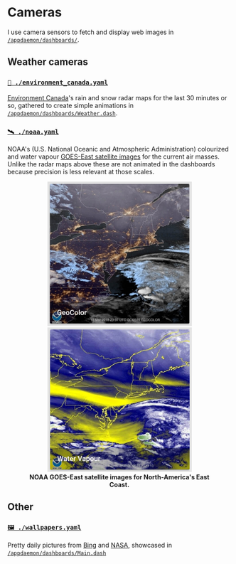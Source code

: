 # Cameras

I use camera sensors to fetch and display web images in [`/appdaemon/dashboards/`](../appdaemon/dashboards).

## Weather cameras

### [`📡 ./environment_canada.yaml`](environment_canada.yaml)

[Environment Canada](https://weather.gc.ca/radar/)'s rain and snow radar maps for the last 30 minutes or so, gathered to create simple animations in [`/appdaemon/dashboards/Weather.dash`](../appdaemon/dashboards/Weather.dash).


### [`🛰 ./noaa.yaml`](noaa.yaml)

NOAA's (U.S. National Oceanic and Atmospheric Administration) colourized and water vapour [GOES-East satellite images](https://www.star.nesdis.noaa.gov/GOES/GOES16_sectors.php?sector=ne) for the current air masses. Unlike the radar maps above these are not animated in the dashboards because precision is less relevant at those scales.

<div align="center">
    <figure>
        <div>
            <img src="../www/screenshots/card-satellite-geocolour.jpg" alt="NOAA GeoColour satellite image of North-America's East Coast" title="NOAA GeoColour satellite image" width="325">
            <img src="../www/screenshots/card-satellite-vapour.jpg" alt="NOAA Water Vapour satellite image of North-America's East Coast" title="NOAA Water Vapour satellite image" width="325">
        </div>
        <figcaption>
            <strong>NOAA GOES-East satellite images for North-America's East Coast.</strong>
        </figcaption>
    </figure>
</div>


## Other

### [`🖼 ./wallpapers.yaml`](wallpapers.yaml)

Pretty daily pictures from [Bing](http://bing.com) and [NASA](https://apod.nasa.gov/apod/astropix.html), showcased in [`/appdaemon/dashboards/Main.dash`](../appdaemon/dashboards/Main.dash) 
